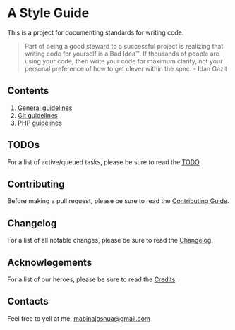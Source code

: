 # A Style Guide

This is a project for documenting standards for writing code.

> Part of being a good steward to a successful project is realizing that
> writing code for yourself is a Bad Idea™. If thousands of people are using
> your code, then write your code for maximum clarity, not your personal
> preference of how to get clever within the spec. - Idan Gazit

## Contents

1. [General guidelines](general.md)
2. [Git guidelines](git.md)
3. [PHP guidelines](php.md)

## TODOs

For a list of active/queued tasks, please be sure to read the [TODO](TODO.md).

## Contributing

Before making a pull request, please be sure to read the [Contributing Guide](CONTRIBUTING.md).

## Changelog

For a list of all notable changes, please be sure to read the [Changelog](CHANGELOG.md).

## Acknowlegements

For a list of our heroes, please be sure to read the [Credits](CREDITS.md).

## Contacts

Feel free to yell at me: mabinajoshua@gmail.com
